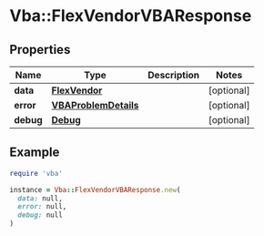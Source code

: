 # Vba::FlexVendorVBAResponse

## Properties

| Name | Type | Description | Notes |
| ---- | ---- | ----------- | ----- |
| **data** | [**FlexVendor**](FlexVendor.md) |  | [optional] |
| **error** | [**VBAProblemDetails**](VBAProblemDetails.md) |  | [optional] |
| **debug** | [**Debug**](Debug.md) |  | [optional] |

## Example

```ruby
require 'vba'

instance = Vba::FlexVendorVBAResponse.new(
  data: null,
  error: null,
  debug: null
)
```

